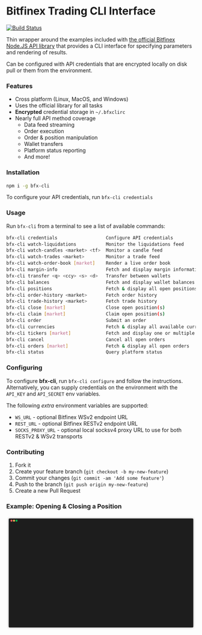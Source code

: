 # Bitfinex Trading CLI Interface

[![Build Status](https://travis-ci.org/f3rno/bfx-cli.svg?branch=master)](https://travis-ci.org/f3rno/bfx-cli)

Thin wrapper around the examples included with [the official Bitfinex Node.JS API library](https://bitfinexcom/bitfinex-api-node) that provides a CLI interface for specifying parameters and rendering of results.

Can be configured with API credentials that are encrypted locally on disk pull or them from the environment.

### Features

* Cross platform (Linux, MacOS, and Windows)
* Uses the official library for all tasks
* **Encrypted** credential storage in `~/.bfxclirc`
* Nearly full API method coverage
  * Data feed streaming
  * Order execution
  * Order & position manipulation
  * Wallet transfers
  * Platform status reporting
  * And more!

### Installation

```bash
npm i -g bfx-cli
```

To configure your API credentials, run `bfx-cli credentials`

### Usage

Run `bfx-cli` from a terminal to see a list of available commands:

```bash
bfx-cli credentials                  Configure API credentials
bfx-cli watch-liquidations           Monitor the liquidations feed
bfx-cli watch-candles <market> <tf>  Monitor a candle feed
bfx-cli watch-trades <market>        Monitor a trade feed
bfx-cli watch-order-book [market]    Render a live order book
bfx-cli margin-info                  Fetch and display margin information
bfx-cli transfer <q> <ccy> <s> <d>   Transfer between wallets
bfx-cli balances                     Fetch and display wallet balances
bfx-cli positions                    Fetch & display all open positions
bfx-cli order-history <market>       Fetch order history
bfx-cli trade-history <market>       Fetch trade history
bfx-cli close [market]               Close open position(s)
bfx-cli claim [market]               Claim open position(s)
bfx-cli order                        Submit an order
bfx-cli currencies                   Fetch & display all available currencies
bfx-cli tickers [market]             Fetch and display one or multiple tickers
bfx-cli cancel                       Cancel all open orders
bfx-cli orders [market]              Fetch & display all open orders
bfx-cli status                       Query platform status
```

### Configuring

To configure **bfx-cli**, run `bfx-cli configure` and follow the instructions. Alternatively, you can supply credentials on the environment with the `API_KEY` and `API_SECRET` env variables.

The following *extra* environment variables are supported:

* `WS_URL` - optional Bitfinex WSv2 endpoint URL
* `REST_URL` - optional Bitfinex RESTv2 endpoint URL
* `SOCKS_PROXY_URL` - optional local socksv4 proxy URL to use for both RESTv2 & WSv2 transports

### Contributing

1. Fork it
2. Create your feature branch (`git checkout -b my-new-feature`)
3. Commit your changes (`git commit -am 'Add some feature'`)
4. Push to the branch (`git push origin my-new-feature`)
5. Create a new Pull Request

### Example: Opening & Closing a Position

![opening and closing a position](/readme_assets/position.gif)

